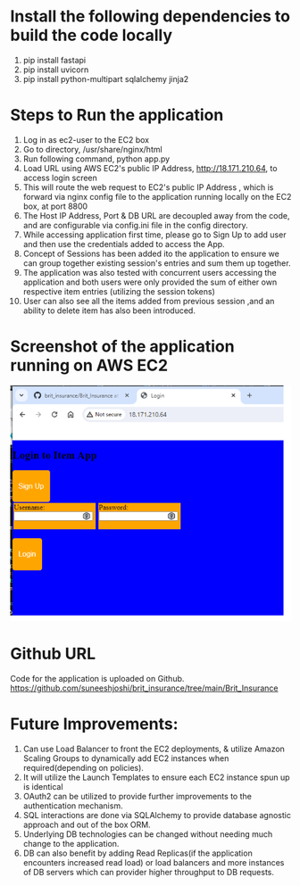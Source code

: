 # Install the following dependencies to build the code locally

1. pip install fastapi
2. pip install uvicorn
3. pip install python-multipart sqlalchemy jinja2

# Steps to Run the application

1. Log in as ec2-user to the EC2 box
2. Go to directory, /usr/share/nginx/html
3. Run following command, python app.py
4. Load URL using AWS EC2's public IP Address, http://18.171.210.64, to access login screen
5. This will route the web request to EC2's public IP Address , which is forward via nginx config file to the
   application running locally on the EC2 box, at port 8800
6. The Host IP Address, Port & DB URL are decoupled away from the code, and are configurable via config.ini file in the
   config directory.
7. While accessing application first time, please go to Sign Up to add user and then use the credentials added to access
   the App.
8. Concept of Sessions has been added ito the application to ensure we can group together existing session's entries and
   sum them up together.
9. The application was also tested with concurrent users accessing the application and both users were only provided the
   sum of either own respective item entries (utilizing the session tokens)
10. User can also see all the items added from previous session ,and an ability to delete item has also been introduced.

# Screenshot of the application running on AWS EC2

![img.png](img.png)

# Github URL

Code for the application is uploaded on Github.
https://github.com/suneeshjoshi/brit_insurance/tree/main/Brit_Insurance

# Future Improvements:

1. Can use Load Balancer to front the EC2 deployments, & utilize Amazon Scaling Groups to dynamically add EC2 instances
   when required(depending on policies).
2. It will utilize the Launch Templates to ensure each EC2 instance spun up is identical
3. OAuth2 can be utilized to provide further improvements to the authentication mechanism.
4. SQL interactions are done via SQLAlchemy to provide database agnostic approach and out of the box ORM.
5. Underlying DB technologies can be changed without needing much change to the application.
6. DB can also benefit by adding Read Replicas(if the application encounters increased read load) or load balancers and
   more instances of DB servers which can provider higher throughput to DB requests.
